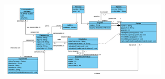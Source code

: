 ![UML](https://raw.githubusercontent.com/YooneR1209/Verificacion-Campeonato-deporte/main/UML/UML_campeonato.png)